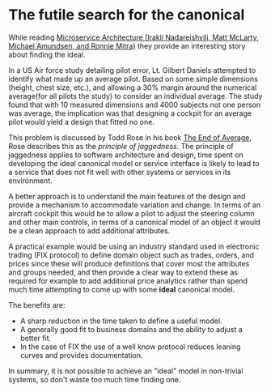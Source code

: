 
# The futile search for the canonical

While reading [Microservice Architecture (Irakli Nadareishvili, Matt McLarty, Michael Amundsen, and Ronnie Mitra)](http://amzn.to/2k5lme4) they provide an interesting story about finding the ideal.

In a US Air force study detailing pilot error, Lt. Gilbert Daniels attempted to identify what made up an average pilot. Based on some simple dimensions (height, chest size, etc.), and allowing a 30% margin around the numerical average(for all pilots the study) to consider an individual average. The study found that with 10 measured dimensions and 4000 subjects not one person was average, the implication was that designing a cockpit for an average pilot would yield a design that fitted no one. 

This problem is discussed by Todd Rose in his book [The End of Average](http://amzn.to/2k5icap), Rose describes this as the *principle of jaggedness*. The principle of jaggedness applies to software architecture and design, time spent on developing the ideal canonical model or service interface is likely to lead to a service that does not fit well with other systems or services in its environment.

A better approach is to understand the main features of the design and provide a mechanism to accommodate variation and change. In terms of an aircraft cockpit this would be to allow a pilot to adjust the steering column and other main controls, in terms of a canonical model of an object it would be a clean approach to add additional attributes.

A practical example would be using an industry standard used in electronic trading (FIX protocol) to define domain object such as trades, orders, and prices since these will produce definitions that cover most the attributes and groups needed, and then provide a clear way to extend these as required for example to add additional price analytics rather than spend much time attempting to come up with some **ideal** canonical model. 

The benefits are:
* A sharp reduction in the time taken to define a useful model.
* A generally good fit to business domains and the ability to adjust a better fit.
* In the case of FIX the use of a well know protocol reduces leaning curves and provides documentation.

In summary, it is not possible to achieve an "ideal" model in non-trivial systems, so don't waste too much time finding one.


